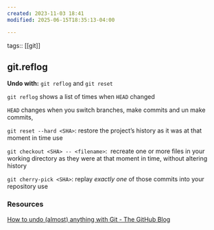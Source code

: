 ```yaml
---
created: 2023-11-03 18:41
modified: 2025-06-15T18:35:13-04:00

---
```

tags:: [[git]]

## git.reflog

**Undo with:** `git reflog` and `git reset`

`git reflog` shows a list of times when `HEAD` changed

`HEAD` changes when you switch branches, make commits and un make commits,


`git reset --hard <SHA>`: restore the project’s history as it was at that moment in time use


`git checkout <SHA> -- <filename>`:  recreate one or more files in your working directory as they were at that moment in time, without altering history


`git cherry-pick <SHA>`: replay _exactly one_ of those commits into your repository use

### Resources
[How to undo (almost) anything with Git - The GitHub Blog](https://github.blog/2015-06-08-how-to-undo-almost-anything-with-git/)
